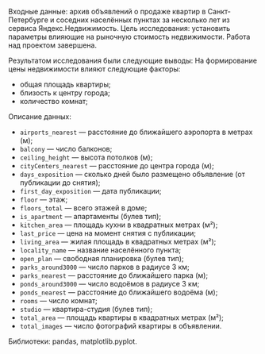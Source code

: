 Входные данные: архив объявлений о продаже квартир в Санкт-Петербурге и соседних населённых пунктах за несколько лет из сервиса Яндекс.Недвижимость.
Цель исследования: установить параметры влияющие на рыночную стоимость недвижимости. 
Работа над проектом завершена. 

Результатом исследования были следующие выводы:
На формирование цены недвижимости влияют следующие факторы:
* общая площадь квартиры;
* близость к центру города;
* количество комнат;


Описание данных:
* `airports_nearest` — расстояние до ближайшего аэропорта в метрах (м);
* `balcony` — число балконов;
* `ceiling_height` — высота потолков (м);
* `cityCenters_nearest` — расстояние до центра города (м);
* `days_exposition` — сколько дней было размещено объявление (от публикации до снятия);
* `first_day_exposition` — дата публикации;
* `floor` — этаж;
* `floors_total` — всего этажей в доме;
* `is_apartment` — апартаменты (булев тип);
* `kitchen_area` — площадь кухни в квадратных метрах (м²);
* `last_price` — цена на момент снятия с публикации;
* `living_area` — жилая площадь в квадратных метрах (м²);
* `locality_name` — название населённого пункта;
* `open_plan` — свободная планировка (булев тип);
* `parks_around3000` — число парков в радиусе 3 км;
* `parks_nearest` — расстояние до ближайшего парка (м);
* `ponds_around3000` — число водоёмов в радиусе 3 км;
* `ponds_nearest` — расстояние до ближайшего водоёма (м);
* `rooms` — число комнат;
* `studio` — квартира-студия (булев тип);
* `total_area` — площадь квартиры в квадратных метрах (м²);
* `total_images` — число фотографий квартиры в объявлении.

Библиотеки: pandas, matplotlib.pyplot.
